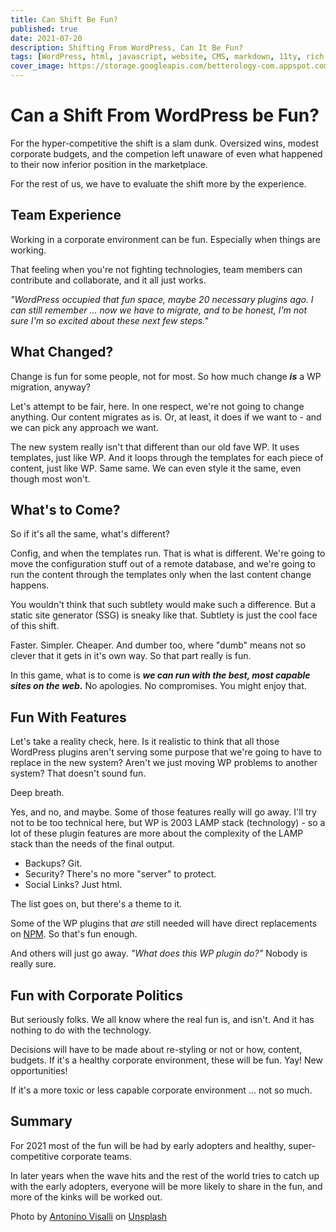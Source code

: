 ```yaml
---
title: Can Shift Be Fun?
published: true
date: 2021-07-20
description: Shifting From WordPress, Can It Be Fun?
tags: [WordPress, html, javascript, website, CMS, markdown, 11ty, rich text]
cover_image: https://storage.googleapis.com/betterology-com.appspot.com/images/landscape/700/antonino-visalli-RNiBLy7aHck-unsplash.jpg
---
```


# Can a Shift From WordPress be Fun?

For the hyper-competitive the shift is a slam dunk. Oversized wins, modest corporate budgets, and the competion left unaware of even what happened to their now inferior position in the marketplace.

For the rest of us, we have to evaluate the shift more by the experience.

## Team Experience

Working in a corporate environment can be fun. Especially when things are working.

That feeling when you're not fighting technologies, team members can contribute and collaborate, and it all just works.

_"WordPress occupied that fun space, maybe 20 necessary plugins ago. I can still remember ... now we have to migrate, and to be honest, I'm not sure I'm so excited about these next few steps."_

## What Changed?

Change is fun for some people, not for most. So how much change _**is**_ a WP migration, anyway?

Let's attempt to be fair, here. In one respect, we're not going to change anything. Our content migrates as is. Or, at least, it does if we want to - and we can pick any approach we want.

The new system really isn't that different than our old fave WP. It uses templates, just like WP. And it loops through the templates for each piece of content, just like WP. Same same. We can even style it the same, even though most won't.

## What's to Come?

So if it's all the same, what's different?

Config, and when the templates run. That is what is different. We're going to move the configuration stuff out of a remote database, and we're going to run the content through the templates only when the last content change happens.

You wouldn't think that such subtlety would make such a difference. But a static site generator (SSG) is sneaky like that. Subtlety is just the cool face of this shift.

Faster. Simpler. Cheaper. And dumber too, where "dumb" means not so clever that it gets in it's own way. So that part really is fun.

In this game, what is to come is _**we can run with the best, most capable sites on the web.**_ No apologies. No compromises. You might enjoy that.

## Fun With Features

Let's take a reality check, here. Is it realistic to think that all those WordPress plugins aren't serving some purpose that we're going to have to replace in the new system? Aren't we just moving WP problems to another system? That doesn't sound fun.

Deep breath.

Yes, and no, and maybe. Some of those features really will go away. I'll try not to be too technical here, but WP is 2003 LAMP stack (technology) - so a lot of these plugin features are more about the complexity of the LAMP stack than the needs of the final output. 

- Backups? Git. 
- Security? There's no more "server" to protect. 
- Social Links? Just html.

The list goes on, but there's a theme to it.

Some of the WP plugins that _are_ still needed will have direct replacements on [NPM](/). So that's fun enough.

And others will just go away. _"What does this WP plugin do?"_ Nobody is really sure.

## Fun with Corporate Politics

But seriously folks. We all know where the real fun is, and isn't. And it has nothing to do with the technology.

Decisions will have to be made about re-styling or not or how, content, budgets. If it's a healthy corporate environment, these will be fun. Yay! New opportunities!

If it's a more toxic or less capable corporate environment ... not so much.

## Summary

For 2021 most of the fun will be had by early adopters and healthy, super-competitive corporate teams.

In later years when the wave hits and the rest of the world tries to catch up with the early adopters, everyone will be more likely to share in the fun, and more of the kinks will be worked out.

Photo by <a href="https://unsplash.com/@_visalli?utm_source=unsplash&utm_medium=referral&utm_content=creditCopyText">Antonino Visalli</a> on <a href="https://unsplash.com/s/photos/fun?utm_source=unsplash&utm_medium=referral&utm_content=creditCopyText">Unsplash</a>
  